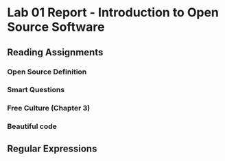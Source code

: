 # Lab 01 Report - Introduction to Open Source Software
## Reading Assignments
### Open Source Definition
### Smart Questions
### Free Culture (Chapter 3)
### Beautiful code
## Regular Expressions
